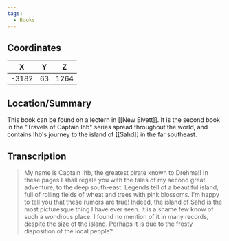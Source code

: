 ```yaml
---
tags:
  - Books
---
```


## Coordinates
| **X** | **Y** | **Z** |
| :---: | :---: | :---: |
| -3182 |  63   | 1264  |

## Location/Summary
This book can be found on a lectern in [[New Elvett]]. It is the second book in the "Travels of Captain Ihb" series spread throughout the world, and contains Ihb's journey to the island of [[Sahd]] in the far southeast.

## Transcription
> My name is Captain Ihb, the greatest pirate known to Drehmal! In these pages I shall regale you with the tales of my second great adventure, to the deep south-east. Legends tell of a beautiful island, full of rolling fields of wheat and trees with pink blossoms. I'm happy to tell you that these rumors are true! Indeed, the island of Sahd is the most picturesque thing I have ever seen. It is a shame few know of such a wondrous place. I found no mention of it in many records, despite the size of the island. Perhaps it is due to the frosty disposition of the local people?

